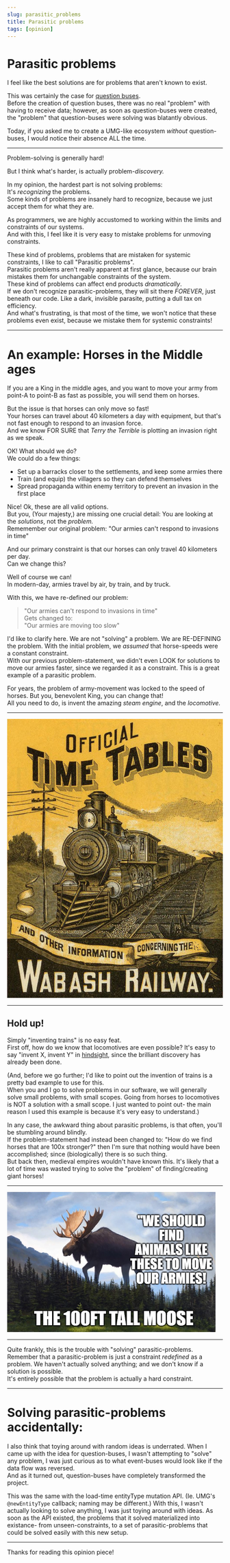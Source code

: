 ```yaml
---
slug: parasitic_problems
title: Parasitic problems
tags: [opinion]
---
```


# Parasitic problems

I feel like the best solutions are for problems that aren't known to exist.

<!--truncate-->

This was certainly the case for [question buses](../buses).<br/>
Before the creation of question buses, there was no real "problem" with having to receive data;
however, as soon as question-buses were created, the "problem" that question-buses were solving was blatantly obvious.

Today, if you asked me to create a UMG-like ecosystem *without* question-buses, I would notice their absence ALL the time.

-----------------

Problem-solving is generally hard!

But I think what's harder, is actually problem-*discovery.*

In my opinion, the hardest part is not solving problems:<br/>
It's *recognizing* the problems.<br/>
Some kinds of problems are insanely hard to recognize, because we just accept them for what they are. 

As programmers, we are highly accustomed to working within the limits and constraints of our systems.<br/>
And with this, I feel like it is very easy to mistake problems for unmoving constraints.

These kind of problems, problems that are mistaken for systemic constraints, I like to call "Parasitic problems".<br/>
Parasitic problems aren't really apparent at first glance, because our brain mistakes them for unchangable constraints of the system.<br/>
These kind of problems can affect end products *dramatically*.<br/>If we don't recognize parasitic-problems, they will sit there *FOREVER*, just beneath our code. Like a dark, invisible parasite, putting a dull tax on efficiency.<br/>
And what's frustrating, is that most of the time, we won't notice that these problems even exist, because we mistake them for systemic constraints!

--------------

# An example: Horses in the Middle ages

If you are a King in the middle ages, and you want to move your army from point-A to point-B as fast as possible, you will send them on horses.

But the issue is that horses can only move so fast!<br/>
Your horses can travel about 40 kilometers a day with equipment, but that's not fast enough to respond to an invasion force.<br/>
And we know FOR SURE that *Terry the Terrible* is plotting an invasion right as we speak. 

OK! What should we do?<br/>
We could do a few things:

- Set up a barracks closer to the settlements, and keep some armies there
- Train (and equip) the villagers so they can defend themselves
- Spread propaganda within enemy territory to prevent an invasion in the first place

Nice! Ok, these are all valid options.<br/>
But you, (Your majesty,) are missing one crucial detail: You are looking at the *solutions*, not the *problem.*<br/>
Rememember our original problem: "Our armies can't respond to invasions in time"

And our primary constraint is that our horses can only travel 40 kilometers per day.<br/>
Can we change this?

Well of course we can!<br/>
In modern-day, armies travel by air, by train, and by truck.<br/>

With this, we have re-defined our problem:<br/>
> "Our armies can't respond to invasions in time"<br/>
Gets changed to:<br/>
> "Our armies are moving too slow"

I'd like to clarify here. We are not "solving" a problem. We are RE-DEFINING the problem. With the initial problem, we *assumed* that horse-speeds were a constant constraint.<br/>
With our previous problem-statement, we didn't even LOOK for solutions to move our armies faster, since we regarded it as a constraint. This is a great example of a parasitic problem.

For years, the problem of army-movement was locked to the speed of horses. But you, benevolent King, you can change that!<br/>
All you need to do, is invent the amazing *steam engine*, and the *locomotive.*

--------------

![train_poster](images/train_poster.jpg)

--------------

## Hold up!

Simply "inventing trains" is no easy feat.<br/>
First off, how do we know that locomotives are even possible? It's easy to say "invent X, invent Y" in [hindsight](https://en.wikipedia.org/wiki/Egg_of_Columbus), since the brilliant discovery has already been done.

(And, before we go further; I'd like to point out the invention of trains is a pretty bad example to use for this.<br/>
When you and I go to solve problems in our software, we will generally solve small problems, with small scopes. Going from horses to locomotives is NOT a solution with a small scope.
I just wanted to point out- the main reason I used this example is because it's very easy to understand.)

In any case, the awkward thing about parasitic problems, is that often, you'll be stumbling around blindly.<br/>
If the problem-statement had instead been changed to: "How do we find horses that are 100x stronger?" then I'm sure that nothing would have been accomplished; since (biologically) there is so such thing.<br/>
But back then, medieval empires wouldn't have known this. It's likely that a lot of time was wasted trying to solve the "problem" of finding/creating giant horses!

-------------

![big_moose](images/giant_moose_army.png)

------------

Quite frankly, this is the trouble with "solving" parasitic-problems.<br/>
Remember that a parasitic-problem is just a constraint *redefined* as a problem. We haven't actually solved anything; and we don't know if a solution is possible.<br/>
It's entirely possible that the problem is actually a hard constraint.

-------------------

# Solving parasitic-problems accidentally:

I also think that toying around with random ideas is underrated. When I came up with the idea for question-buses, I wasn't attempting to "solve" any problem, I was just curious as to what event-buses would look like if the data flow was reversed.<br/>
And as it turned out, question-buses have completely transformed the project.

This was the same with the load-time entityType mutation API. (Ie. UMG's `@newEntityType` callback; naming may be different.)
With this, I wasn't actually looking to solve anything, I was just toying around with ideas. As soon as the API existed, the problems that it solved materialized into existance- from unseen-constraints, to a set of parasitic-problems that could be solved easily with this new setup.

-----

Thanks for reading this opinion piece!

